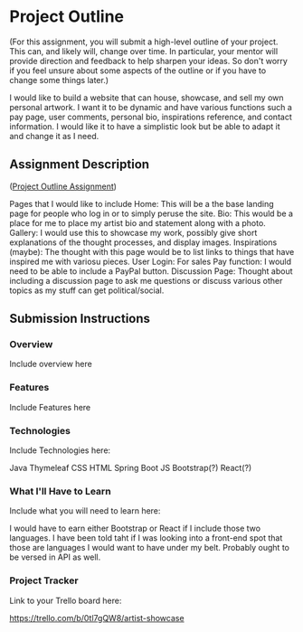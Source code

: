 # Project Outline
(For this assignment, you will submit a high-level outline of your project. This can, and likely will, change over time. In particular, your mentor will provide direction and feedback to help sharpen your ideas. So don't worry if you feel unsure about some aspects of the outline or if you have to change some things later.)

I would like to build a website that can house, showcase, and sell my own personal artwork. I want it to be dynamic and have various functions such a pay page, user comments, personal bio, inspirations reference, and contact information. I would like it to have a simplistic look but be able to adapt it and change it as I need. 

## Assignment Description
([Project Outline Assignment](https://education.launchcode.org/liftoff/modules/assignments/project-outline))

Pages that I would like to include
Home: This will be a the base landing page for people who log in or to simply peruse the site.
Bio: This would be a place for me to place my artist bio and statement along with a photo.
Gallery: I would use this to showcase my work, possibly give short explanations of the thought processes, and display images.
Inspirations (maybe): The thought with this page would be to list links to things that have inspired me with variosu pieces.
User Login: For sales
Pay function: I would need to be able to include a PayPal button.
Discussion Page: Thought about including a discussion page to ask me questions or discuss various other topics as my stuff can get political/social.

## Submission Instructions

### Overview
Include overview here

### Features
Include Features here

### Technologies
Include Technologies here:

Java
Thymeleaf
CSS
HTML
Spring Boot
JS
Bootstrap(?)
React(?)

### What I'll Have to Learn
Include what you will need to learn here:

I would have to earn either Bootstrap or React if I include those two languages. I have been told taht if I was looking into a front-end spot that those are languages I would want to have under my belt. Probably ought to be versed in API as well.

### Project Tracker
Link to your Trello board here:

https://trello.com/b/0tl7gQW8/artist-showcase
